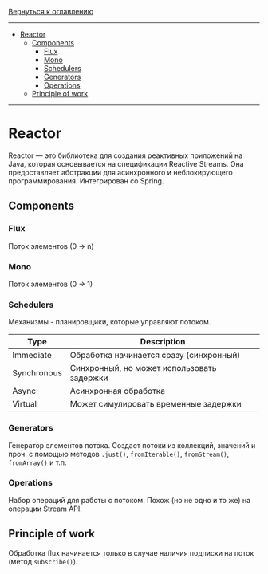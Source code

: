 [Вернуться к оглавлению](https://github.com/engine-it-in/different-level-task/blob/main/README.md)
***
* [Reactor](#reactor)
  * [Components](#components)
    * [Flux](#flux)
    * [Mono](#mono)
    * [Schedulers](#schedulers)
    * [Generators](#generators)
    * [Operations](#operations)
  * [Principle of work](#principle-of-work)
***

# Reactor

Reactor — это библиотека для создания реактивных приложений на Java, которая основывается на спецификации Reactive
Streams. Она предоставляет абстракции для асинхронного и неблокирующего программирования. Интегрирован со Spring.

## Components

### Flux

Поток элементов (0 -> n)

### Mono

Поток элементов (0 -> 1)

### Schedulers

Механизмы - планировщики, которые управляют потоком.

| Type        | Description                                |
|-------------|--------------------------------------------|
| Immediate   | Обработка начинается сразу (синхронный)    |
| Synchronous | Синхронный, но может использовать задержки |
| Async       | Асинхронная обработка                      |
| Virtual     | Может симулировать временные задержки      |

### Generators

Генератор элементов потока. Создает потоки из коллекций, значений и проч. с помощью методов `.just()`, `fromIterable()`,
`fromStream()`, `fromArray()` и т.п.

### Operations

Набор операций для работы с потоком. Похож (но не одно и то же) на операции Stream API.

## Principle of work

Обработка flux начинается только в случае наличия подписки на поток (метод `subscribe()`).
